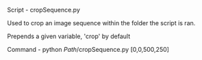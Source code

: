 Script - cropSequence.py

Used to crop an image sequence within the folder the script is ran.

Prepends a given variable, 'crop' by default

Command - python *Path*/cropSequence.py [0,0,500,250]

